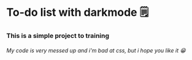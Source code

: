 <h1>To-do list with darkmode 🗒️</h1>

<h3>This is a simple project to training</h3>

<h6>My code is very messed up  
and i'm bad at css, but i hope you like it 😁
</h6>